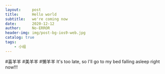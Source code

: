 ```yaml
---
layout:     post
title:      Hello world
subtitle:   we're coming now
date:       2020-12-12
author:     No-ERROR
header-img: img/post-bg-ios9-web.jpg
catalog: true
tags:
    - 小组
---
```

#喜羊羊
#美羊羊
#懒羊羊
	It's too late, so I'll go to my bed falling asleep right now!!!

